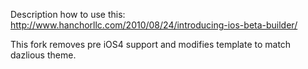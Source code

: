 Description how to use this: http://www.hanchorllc.com/2010/08/24/introducing-ios-beta-builder/

This fork removes pre iOS4 support and modifies template to match dazlious theme.
